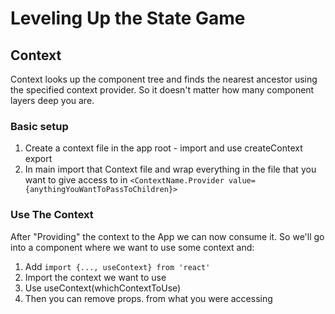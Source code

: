 # Leveling Up the State Game

## Context

Context looks up the component tree and finds the nearest ancestor using the specified context provider. So it doesn't matter how many component layers deep you are.

### Basic setup

1. Create a context file in the app root - import and use createContext export
2. In main import that Context file and wrap everything in the file that you want to give access to in `<ContextName.Provider value={anythingYouWantToPassToChildren}>`

### Use The Context

After "Providing" the context to the App we can now consume it.
So we'll go into a component where we want to use some context and:

1. Add `import {..., useContext} from 'react'`
2. Import the context we want to use
3. Use useContext(whichContextToUse)
4. Then you can remove props. from what you were accessing
